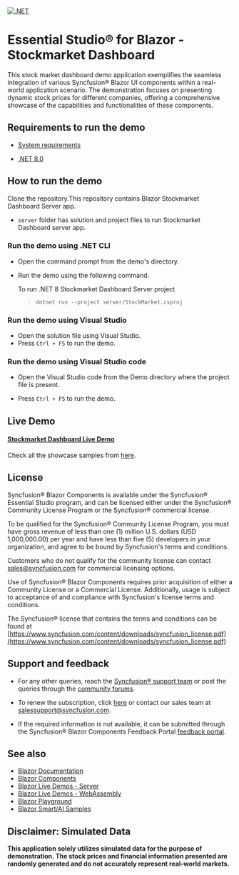 [![.NET](https://github.com/syncfusion/blazor-showcase-stockmarket-dashboard/actions/workflows/dotnet.yml/badge.svg)](https://github.com/syncfusion/blazor-showcase-stockmarket-dashboard/actions/workflows/dotnet.yml)

# Essential Studio® for Blazor - Stockmarket Dashboard

This stock market dashboard demo application exemplifies the seamless integration of various Syncfusion® Blazor UI components within a real-world application scenario. The demonstration focuses on presenting dynamic stock prices for different companies, offering a comprehensive showcase of the capabilities and functionalities of these components.

## Requirements to run the demo

* [System requirements](https://blazor.syncfusion.com/documentation/system-requirements/)

* [.NET 8.0](https://dotnet.microsoft.com/en-us/download/dotnet/8.0)

## How to run the demo

Clone the repository.This repository contains Blazor Stockmarket Dashboard Server app.
* `server` folder has solution and project files to run Stockmarket Dashboard server app.

### Run the demo using .NET CLI

* Open the command prompt from the demo's directory.
* Run the demo using the following command.
   
   To run .NET 8 Stockmarket Dashboard Server project
   > `dotnet run --project server/StockMarket.csproj`

### Run the demo using Visual Studio

* Open the solution file using Visual Studio.
* Press `Ctrl + F5` to run the demo.

### Run the demo using Visual Studio code

* Open the Visual Studio code from the Demo directory where the project file is present.

* Press `Ctrl + F5` to run the demo.

## Live Demo

#### <a href="https://blazor.syncfusion.com/showcase/stockmarket-dashboard" target="_blank">Stockmarket Dashboard Live Demo</a>

Check all the showcase samples from <a href="https://www.syncfusion.com/showcase-apps" target="_blank">here</a>.

## License

Syncfusion® Blazor Components is available under the Syncfusion® Essential Studio program, and can be licensed either under the Syncfusion® Community License Program or the Syncfusion® commercial license.

To be qualified for the Syncfusion® Community License Program, you must have gross revenue of less than one (1) million U.S. dollars (USD 1,000,000.00) per year and have less than five (5) developers in your organization, and agree to be bound by Syncfusion's terms and conditions.

Customers who do not qualify for the community license can contact sales@syncfusion.com for commercial licensing options.

Use of Syncfusion® Blazor Components requires prior acquisition of either a Community License or a Commercial License. Additionally, usage is subject to acceptance of and compliance with Syncfusion's license terms and conditions.

The Syncfusion® license that contains the terms and conditions can be found at
[https://www.syncfusion.com/content/downloads/syncfusion_license.pdf](https://www.syncfusion.com/content/downloads/syncfusion_license.pdf)

## Support and feedback

* For any other queries, reach the [Syncfusion® support team](https://support.syncfusion.com/) or post the queries through the [community forums](https://www.syncfusion.com/forums?utm_source=github&utm_medium=listing&utm_campaign=blazor-samples).

* To renew the subscription, click [here](https://www.syncfusion.com/sales/products?utm_source=github&utm_medium=listing&utm_campaign=blazor-samples) or contact our sales team at <salessupport@syncfusion.com>.

* If the required information is not available, it can be submitted through the Syncfusion® Blazor Components Feedback Portal [feedback portal](https://www.syncfusion.com/feedback/blazor-components).

## See also

* [Blazor Documentation](https://blazor.syncfusion.com/documentation/introduction)
* [Blazor Components](https://www.syncfusion.com/blazor-components)
* [Blazor Live Demos - Server](https://blazor.syncfusion.com/demos/)
* [Blazor Live Demos - WebAssembly](https://blazor.syncfusion.com/wasm/demos/)
* [Blazor Playground](https://blazorplayground.syncfusion.com/)
* [Blazor Smart/AI Samples](https://github.com/syncfusion/smart-ai-samples)  

## Disclaimer: Simulated Data

**This application solely utilizes simulated data for the purpose of demonstration. The stock prices and financial information presented are randomly generated and do not accurately represent real-world markets.**
